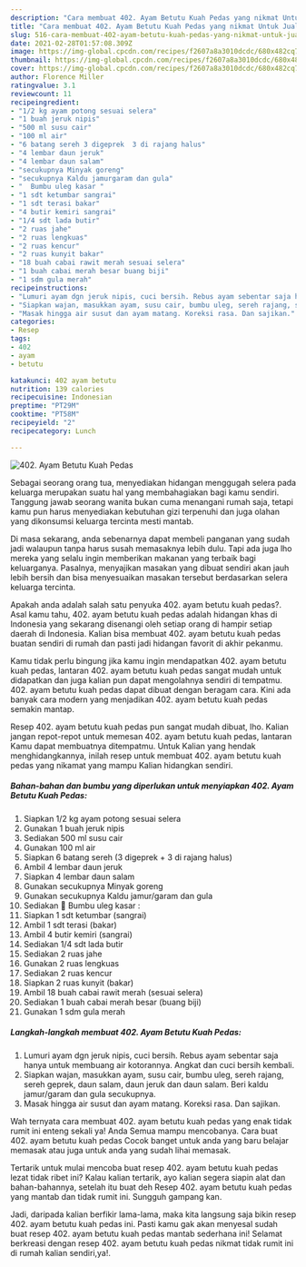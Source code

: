 ```yaml
---
description: "Cara membuat 402. Ayam Betutu Kuah Pedas yang nikmat Untuk Jualan"
title: "Cara membuat 402. Ayam Betutu Kuah Pedas yang nikmat Untuk Jualan"
slug: 516-cara-membuat-402-ayam-betutu-kuah-pedas-yang-nikmat-untuk-jualan
date: 2021-02-28T01:57:08.309Z
image: https://img-global.cpcdn.com/recipes/f2607a8a3010dcdc/680x482cq70/402-ayam-betutu-kuah-pedas-foto-resep-utama.jpg
thumbnail: https://img-global.cpcdn.com/recipes/f2607a8a3010dcdc/680x482cq70/402-ayam-betutu-kuah-pedas-foto-resep-utama.jpg
cover: https://img-global.cpcdn.com/recipes/f2607a8a3010dcdc/680x482cq70/402-ayam-betutu-kuah-pedas-foto-resep-utama.jpg
author: Florence Miller
ratingvalue: 3.1
reviewcount: 11
recipeingredient:
- "1/2 kg ayam potong sesuai selera"
- "1 buah jeruk nipis"
- "500 ml susu cair"
- "100 ml air"
- "6 batang sereh 3 digeprek  3 di rajang halus"
- "4 lembar daun jeruk"
- "4 lembar daun salam"
- "secukupnya Minyak goreng"
- "secukupnya Kaldu jamurgaram dan gula"
- "  Bumbu uleg kasar "
- "1 sdt ketumbar sangrai"
- "1 sdt terasi bakar"
- "4 butir kemiri sangrai"
- "1/4 sdt lada butir"
- "2 ruas jahe"
- "2 ruas lengkuas"
- "2 ruas kencur"
- "2 ruas kunyit bakar"
- "18 buah cabai rawit merah sesuai selera"
- "1 buah cabai merah besar buang biji"
- "1 sdm gula merah"
recipeinstructions:
- "Lumuri ayam dgn jeruk nipis, cuci bersih. Rebus ayam sebentar saja hanya untuk membuang air kotorannya. Angkat dan cuci bersih kembali."
- "Siapkan wajan, masukkan ayam, susu cair, bumbu uleg, sereh rajang, sereh geprek, daun salam, daun jeruk dan daun salam. Beri kaldu jamur/garam dan gula secukupnya."
- "Masak hingga air susut dan ayam matang. Koreksi rasa. Dan sajikan."
categories:
- Resep
tags:
- 402
- ayam
- betutu

katakunci: 402 ayam betutu 
nutrition: 139 calories
recipecuisine: Indonesian
preptime: "PT29M"
cooktime: "PT58M"
recipeyield: "2"
recipecategory: Lunch

---
```



![402. Ayam Betutu Kuah Pedas](https://img-global.cpcdn.com/recipes/f2607a8a3010dcdc/680x482cq70/402-ayam-betutu-kuah-pedas-foto-resep-utama.jpg)

Sebagai seorang orang tua, menyediakan hidangan menggugah selera pada keluarga merupakan suatu hal yang membahagiakan bagi kamu sendiri. Tanggung jawab seorang  wanita bukan cuma menangani rumah saja, tetapi kamu pun harus menyediakan kebutuhan gizi terpenuhi dan juga olahan yang dikonsumsi keluarga tercinta mesti mantab.

Di masa  sekarang, anda sebenarnya dapat membeli panganan yang sudah jadi walaupun tanpa harus susah memasaknya lebih dulu. Tapi ada juga lho mereka yang selalu ingin memberikan makanan yang terbaik bagi keluarganya. Pasalnya, menyajikan masakan yang dibuat sendiri akan jauh lebih bersih dan bisa menyesuaikan masakan tersebut berdasarkan selera keluarga tercinta. 



Apakah anda adalah salah satu penyuka 402. ayam betutu kuah pedas?. Asal kamu tahu, 402. ayam betutu kuah pedas adalah hidangan khas di Indonesia yang sekarang disenangi oleh setiap orang di hampir setiap daerah di Indonesia. Kalian bisa membuat 402. ayam betutu kuah pedas buatan sendiri di rumah dan pasti jadi hidangan favorit di akhir pekanmu.

Kamu tidak perlu bingung jika kamu ingin mendapatkan 402. ayam betutu kuah pedas, lantaran 402. ayam betutu kuah pedas sangat mudah untuk didapatkan dan juga kalian pun dapat mengolahnya sendiri di tempatmu. 402. ayam betutu kuah pedas dapat dibuat dengan beragam cara. Kini ada banyak cara modern yang menjadikan 402. ayam betutu kuah pedas semakin mantap.

Resep 402. ayam betutu kuah pedas pun sangat mudah dibuat, lho. Kalian jangan repot-repot untuk memesan 402. ayam betutu kuah pedas, lantaran Kamu dapat membuatnya ditempatmu. Untuk Kalian yang hendak menghidangkannya, inilah resep untuk membuat 402. ayam betutu kuah pedas yang nikamat yang mampu Kalian hidangkan sendiri.

<!--inarticleads1-->

##### Bahan-bahan dan bumbu yang diperlukan untuk menyiapkan 402. Ayam Betutu Kuah Pedas:

1. Siapkan 1/2 kg ayam potong sesuai selera
1. Gunakan 1 buah jeruk nipis
1. Sediakan 500 ml susu cair
1. Gunakan 100 ml air
1. Siapkan 6 batang sereh (3 digeprek + 3 di rajang halus)
1. Ambil 4 lembar daun jeruk
1. Siapkan 4 lembar daun salam
1. Gunakan secukupnya Minyak goreng
1. Gunakan secukupnya Kaldu jamur/garam dan gula
1. Sediakan  💮 Bumbu uleg kasar :
1. Siapkan 1 sdt ketumbar (sangrai)
1. Ambil 1 sdt terasi (bakar)
1. Ambil 4 butir kemiri (sangrai)
1. Sediakan 1/4 sdt lada butir
1. Sediakan 2 ruas jahe
1. Gunakan 2 ruas lengkuas
1. Sediakan 2 ruas kencur
1. Siapkan 2 ruas kunyit (bakar)
1. Ambil 18 buah cabai rawit merah (sesuai selera)
1. Sediakan 1 buah cabai merah besar (buang biji)
1. Gunakan 1 sdm gula merah




<!--inarticleads2-->

##### Langkah-langkah membuat 402. Ayam Betutu Kuah Pedas:

1. Lumuri ayam dgn jeruk nipis, cuci bersih. Rebus ayam sebentar saja hanya untuk membuang air kotorannya. Angkat dan cuci bersih kembali.
1. Siapkan wajan, masukkan ayam, susu cair, bumbu uleg, sereh rajang, sereh geprek, daun salam, daun jeruk dan daun salam. Beri kaldu jamur/garam dan gula secukupnya.
1. Masak hingga air susut dan ayam matang. Koreksi rasa. Dan sajikan.




Wah ternyata cara membuat 402. ayam betutu kuah pedas yang enak tidak rumit ini enteng sekali ya! Anda Semua mampu mencobanya. Cara buat 402. ayam betutu kuah pedas Cocok banget untuk anda yang baru belajar memasak atau juga untuk anda yang sudah lihai memasak.

Tertarik untuk mulai mencoba buat resep 402. ayam betutu kuah pedas lezat tidak ribet ini? Kalau kalian tertarik, ayo kalian segera siapin alat dan bahan-bahannya, setelah itu buat deh Resep 402. ayam betutu kuah pedas yang mantab dan tidak rumit ini. Sungguh gampang kan. 

Jadi, daripada kalian berfikir lama-lama, maka kita langsung saja bikin resep 402. ayam betutu kuah pedas ini. Pasti kamu gak akan menyesal sudah buat resep 402. ayam betutu kuah pedas mantab sederhana ini! Selamat berkreasi dengan resep 402. ayam betutu kuah pedas nikmat tidak rumit ini di rumah kalian sendiri,ya!.

